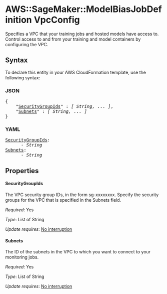 # AWS::SageMaker::ModelBiasJobDefinition VpcConfig

Specifies a VPC that your training jobs and hosted models have access to. Control access to and from your training and model containers by configuring the VPC.

## Syntax

To declare this entity in your AWS CloudFormation template, use the following syntax:

### JSON

<pre>
{
    "<a href="#securitygroupids" title="SecurityGroupIds">SecurityGroupIds</a>" : <i>[ String, ... ]</i>,
    "<a href="#subnets" title="Subnets">Subnets</a>" : <i>[ String, ... ]</i>
}
</pre>

### YAML

<pre>
<a href="#securitygroupids" title="SecurityGroupIds">SecurityGroupIds</a>: <i>
      - String</i>
<a href="#subnets" title="Subnets">Subnets</a>: <i>
      - String</i>
</pre>

## Properties

#### SecurityGroupIds

The VPC security group IDs, in the form sg-xxxxxxxx. Specify the security groups for the VPC that is specified in the Subnets field.

_Required_: Yes

_Type_: List of String

_Update requires_: [No interruption](https://docs.aws.amazon.com/AWSCloudFormation/latest/UserGuide/using-cfn-updating-stacks-update-behaviors.html#update-no-interrupt)

#### Subnets

The ID of the subnets in the VPC to which you want to connect to your monitoring jobs.

_Required_: Yes

_Type_: List of String

_Update requires_: [No interruption](https://docs.aws.amazon.com/AWSCloudFormation/latest/UserGuide/using-cfn-updating-stacks-update-behaviors.html#update-no-interrupt)

